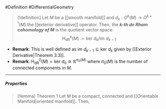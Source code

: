 #Definition #DifferentialGeometry 

> [!definition]
> Let $M$ be a [[smooth manifold]] and $d_{k}:\Omega^k(M)\to\Omega^{k+1}(M)$ the [[exterior derivative]] operator. Then, the ***$k$-th de Rham cohomology of $M$*** is the quotient vector space: $$\text{H}_{\text{dR}}^k(M):=\text{ker }d_{k}  /\text{im }d_{k-1}$$
- **Remark**: This is well defined as $\text{im } d_{k-1}\subseteq \text{ker }d_{k}$ given by [[Exterior Derivative|Theorem 3.3]].
- **Remark**: $\text{H}^0_{\text{dR}}(M)=\text{ker }d_{0}\cong\mathbb{R}^{\pi_{0}(M)}$ where $\pi_{0}(M)$ is the number of connected components in $M$.
---
##### Properties
> [!lemma] Theorem 1
> Let $M$ be a compact, connected and [[Orientable Manifold|oriented manifold]]. Then, $$$$